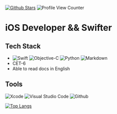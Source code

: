 [![Github Stars](https://img.shields.io/github/stars/danerlt?color=faf408&label=github%20stars&logo=github)](https://github.com/SunnyJ-CN)
![Profile View Counter](https://komarev.com/ghpvc/?username=SunnyJ-CN)

# iOS Developer && Swifter

## Tech Stack

- ![Swift](https://img.shields.io/badge/Swift-F05138?style=flat&logo=swift&logoColor=white)
![Objective-C](https://img.shields.io/badge/-ObjectiveC-000?&logo=apple)
![Python](https://img.shields.io/badge/Python-3776AB?style=flat&logo=python&logoColor=white)
![Markdown](https://img.shields.io/badge/-Markdown-000?&logo=Markdown)
- CET-6
- Able to read docs in English

## Tools

<img src="https://img.shields.io/badge/Xcode-%23007acc.svg?logo=xcode&logoColor=white&style=flat-square" alt="Xcode" /> <img src="https://img.shields.io/badge/Visual%20studio%20code-%230078d7.svg?logo=visual-studio-code&logoColor=white&style=flat-square" alt="Visual Studio Code" /> <img src="https://img.shields.io/badge/Github-%23000000.svg?logo=github&logoColor=white&style=flat-square" alt="Github" /> 

[![Top Langs](https://github-readme-stats.vercel.app/api/top-langs/?username=SunnyJ-CN&layout=compact&count_private=true)](https://github.com/SunnyJ-CN/github-readme-stats)

<!---
SunnyJ-CN/SunnyJ-CN is a ✨ special ✨ repository because its `README.md` (this file) appears on your GitHub profile.
You can click the Preview link to take a look at your changes.
--->

